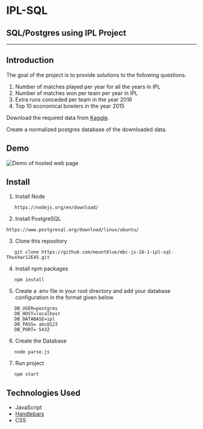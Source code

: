 # IPL-SQL

## SQL/Postgres using IPL Project
----------------------------------------
## Introduction
 The goal of the project is to provide solutions to the following questions.
 1. Number of matches played per year for all the years in IPL
2. Number of matches won per team per year in IPL
3. Extra runs conceded per team in the year 2016
4. Top 10 economical bowlers in the year 2015

Download the required data from [Kaggle](https://www.kaggle.com/manasgarg/ipl).

Create a normalized postgres database of the downloaded data.

## Demo
![ Demo of hosted web page](https://github.com/mountblue/mbc-js-16-1-ipl-sql-Thushar12E45/blob/main/util/demo.gif)
## Install
1. Install Node

 ```
    https://nodejs.org/en/download/
```
2. Install PostgreSQL
```
https://www.postgresql.org/download/linux/ubuntu/
```
3. Clone this repository

```
   git clone https://github.com/mountblue/mbc-js-16-1-ipl-sql-Thushar12E45.git
```
4. Install npm packages
``` 
   npm install 
```

5. Create a .env file in your root directory and add your database configuration in the format given below 

```
   DB_USER=postgres
   DB_HOST=localhost
   DB_DATABASE=ipl
   DB_PASS= abc@123
   DB_PORT= 5432
```
6. Create the Database
``` 
   node parse.js
```
7. Run project
```
   npm start
```

## Technologies Used

- JavaScript
- [Handlebars](https://handlebarsjs.com/guide/)
- CSS